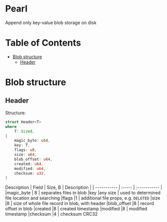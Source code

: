 Pearl
=====
Append only key-value blob storage on disk

Table of Contents
=================
* [Blob structure](#blob-structure)
  * [Header](#header)

# Blob structure
## Header

Structure:
```Rust
struct Header<T>
where
    T: Sized,
{
    magic_byte: u64,
    key: T,
    flags: u8,
    size: u64,
    blob_offset: u64,
    created: u64,
    modified: u64,
    checksum: u32,
}
```
Description
| Field       | Size, B | Description |
| ----------- | :----:  | :----------- |
|magic_byte   | 8       | separates files in blob
|key          |any size | used to determined file location and searching
|flags        |1        | additional file props, e.g. `DELETED`
|size         |8        | size of whole file record in blob, with header
|blob_offset  |8        | record offset in blob
|created      |8        | created timestamp
|modified     |8        | modified timestamp
|checksum     |4        | checksum CRC32
